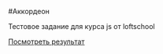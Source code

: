 #Аккордеон

Тестовое задание для курса js от loftschool

[Посмотреть результат](http://accordion.loftschool.mitri4.pro/)
